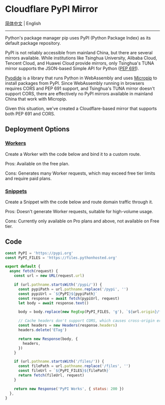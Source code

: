 # Cloudflare PyPI Mirror

[简体中文](./README.md) | English

---

Python's package manager pip uses PyPI (Python Package Index) as its default package repository.

PyPI is not reliably accessible from mainland China, but there are several mirrors available. While institutions like Tsinghua University, Alibaba Cloud, Tencent Cloud, and Huawei Cloud provide mirrors, only Tsinghua's TUNA mirror supports the JSON-based Simple API for Python ([PEP 691](https://peps.python.org/pep-0691/)).

[Pyodide](https://micropip.pyodide.org/en/stable/index.html) is a library that runs Python in WebAssembly and uses [Micropip](https://micropip.pyodide.org/en/stable/index.html) to install packages from PyPI. Since WebAssembly running in browsers requires CORS and PEP 691 support, and Tsinghua's TUNA mirror doesn't support CORS, there are effectively no PyPI mirrors available in mainland China that work with Micropip.

Given this situation, we've created a Cloudflare-based mirror that supports both PEP 691 and CORS.

## Deployment Options

### [Workers](https://workers.cloudflare.com/)

Create a Worker with the code below and bind it to a custom route.

Pros: Available on the free plan.

Cons: Generates many Worker requests, which may exceed free tier limits and require paid plans.

### [Snippets](https://developers.cloudflare.com/rules/snippets/)

Create a Snippet with the code below and route domain traffic through it.

Pros: Doesn't generate Worker requests, suitable for high-volume usage.

Cons: Currently only available on Pro plans and above, not available on Free tier.

## Code

```js
const PyPI = 'https://pypi.org'
const PyPI_FILES = 'https://files.pythonhosted.org'

export default {
  async fetch(request) {
    const url = new URL(request.url)

    if (url.pathname.startsWith('/pypi/')) {
      const pypiPath = url.pathname.replace('/pypi', '')
      const pypiUrl = `${PyPI}${pypiPath}`
      const response = await fetch(pypiUrl, request)
      let body = await response.text()

      body = body.replace(new RegExp(PyPI_FILES, 'g'), `${url.origin}/files`)

      // Cache headers don't support CORS, which causes cross-origin errors
      const headers = new Headers(response.headers)
      headers.delete('ETag')

      return new Response(body, {
        headers,
      })
    }

    if (url.pathname.startsWith('/files/')) {
      const filePath = url.pathname.replace('/files', '')
      const fileUrl = `${PyPI_FILES}${filePath}`
      return fetch(fileUrl, request)
    }

    return new Response('PyPI Works', { status: 200 })
  },
}
```
